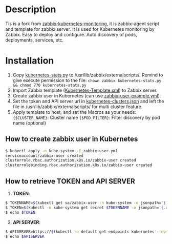 # Description
Tis is a fork from [zabbix-kubernetes-monitoring](https://github.com/sleepka/zabbix-kubernetes-monitoring), it is zabbix-agent script and template for zabbix server. It is used for Kubernetes monitoring by Zabbix. Easy to deploy and configure. Auto discovery of pods, deployments, services, etc.

# Installation
1. Copy [kubernetes-stats.py](https://raw.githubusercontent.com/EduardCloud/zabbix-kubernetes-monitoring/master/kubernetes-stats.py) to /usr/lib/zabbix/externalscripts/. Remind to give execute permission to the file: ``chown zabbix kubernetes-stats.py && chmod 770 kubernetes-stats.py``
2. Import Zabbix template ([Kubernetes-Template.xml](https://raw.githubusercontent.com/EduardCloud/zabbix-kubernetes-monitoring/master/Kubernetes-Template.xml)) to Zabbix server.
3. Create zabbix user in Kubernetes (can use [zabbix-user-example.yml](https://raw.githubusercontent.com/EduardCloud/zabbix-kubernetes-monitoring/master/zabbix-user.yml)).
4. Set the token and API server url in [kubernetes-clusters.json](https://raw.githubusercontent.com/EduardCloud/zabbix-kubernetes-monitoring/master/kubernetes-clusters.json) and left the file in /usr/lib/zabbix/externalscripts/ for multi cluster feature.
5. Apply template to host, and set the Macros as your needs:
``{$CLUSTER_NAME}``: Cluster name
``{$POD_FILTER}``: Filter discovery by pod name (optional)

## How to create zabbix user in Kubernetes
```bash
$ kubectl apply -n kube-system -f zabbix-user.yml 
serviceaccount/zabbix-user created
clusterrole.rbac.authorization.k8s.io/zabbix-user created
clusterrolebinding.rbac.authorization.k8s.io/zabbix-user created
```

## How to retrieve TOKEN and API SERVER
1. **TOKEN**:
```bash
$ TOKENNAME=$(kubectl get sa/zabbix-user -n kube-system -o jsonpath='{.secrets[0].name}')
$ TOKEN=$(kubectl -n kube-system get secret $TOKENNAME -o jsonpath='{.data.token}'| base64 --decode)
$ echo $TOKEN
```
2. **API SERVER**:
```bash
$ APISERVER=https://$(kubectl -n default get endpoints kubernetes --no-headers | awk '{ print $2 }')
$ echo $APISERVER
```
